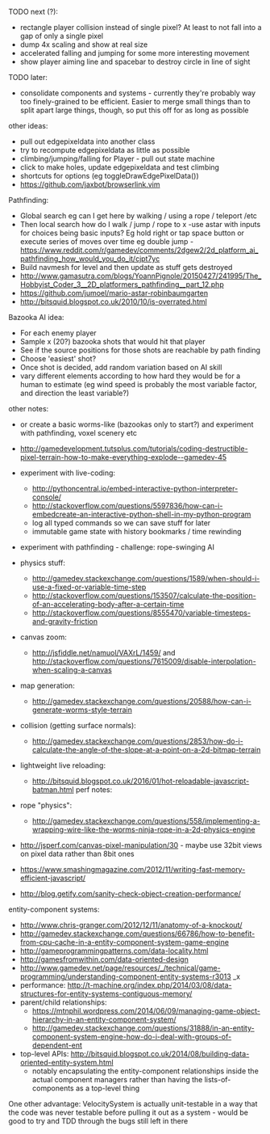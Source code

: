 TODO next (?):

- rectangle player collision instead of single pixel? At least to not fall into a gap of only a single pixel
- dump 4x scaling and show at real size
- accelerated falling and jumping for some more interesting movement
- show player aiming line and spacebar to destroy circle in line of sight

TODO later:

- consolidate components and systems - currently they're probably way too
  finely-grained to be efficient. Easier to merge small things than to split
  apart large things, though, so put this off for as long as possible

other ideas:

- pull out edgepixeldata into another class
- try to recompute edgepixeldata as little as possible
- climbing/jumping/falling for Player - pull out state machine
- click to make holes, update edgepixeldata and test climbing
- shortcuts for options (eg toggleDrawEdgePixelData())
- https://github.com/jaxbot/browserlink.vim

Pathfinding: 

- Global search eg can I get here by walking / using a rope / teleport /etc
- Then local search how do I walk / jump / rope to x
  -use astar with inputs for choices being basic inputs? Eg hold right or tap space button or execute series of moves over time eg double jump
  -https://www.reddit.com/r/gamedev/comments/2dgew2/2d_platform_ai_pathfinding_how_would_you_do_it/cjpt7yc
- Build navmesh for level and then update as stuff gets destroyed 
- http://www.gamasutra.com/blogs/YoannPignole/20150427/241995/The_Hobbyist_Coder_3__2D_platformers_pathfinding__part_12.php
- https://github.com/jumoel/mario-astar-robinbaumgarten
- http://bitsquid.blogspot.co.uk/2010/10/is-overrated.html

Bazooka AI idea:

- For each enemy player
- Sample x (20?) bazooka shots that would hit that player
- See if the source positions for those shots are reachable by path finding
- Choose 'easiest' shot?
- Once shot is decided, add random variation based on AI skill
- vary different elements according to how hard they would be for a human to estimate (eg wind speed is probably the most variable factor, and direction the least variable?)

other notes:

- or create a basic worms-like (bazookas only to start?) and experiment with pathfinding, voxel scenery etc
- http://gamedevelopment.tutsplus.com/tutorials/coding-destructible-pixel-terrain-how-to-make-everything-explode--gamedev-45
- experiment with live-coding:
  - http://pythoncentral.io/embed-interactive-python-interpreter-console/
  - http://stackoverflow.com/questions/5597836/how-can-i-embedcreate-an-interactive-python-shell-in-my-python-program
  - log all typed commands so we can save stuff for later
  - immutable game state with history bookmarks / time rewinding
- experiment with pathfinding - challenge: rope-swinging AI
- physics stuff:
  - http://gamedev.stackexchange.com/questions/1589/when-should-i-use-a-fixed-or-variable-time-step
  - http://stackoverflow.com/questions/153507/calculate-the-position-of-an-accelerating-body-after-a-certain-time
  - http://stackoverflow.com/questions/8555470/variable-timesteps-and-gravity-friction
- canvas zoom:
  - http://jsfiddle.net/namuol/VAXrL/1459/ and http://stackoverflow.com/questions/7615009/disable-interpolation-when-scaling-a-canvas
- map generation:
  - http://gamedev.stackexchange.com/questions/20588/how-can-i-generate-worms-style-terrain
- collision (getting surface normals):
  - http://gamedev.stackexchange.com/questions/2853/how-do-i-calculate-the-angle-of-the-slope-at-a-point-on-a-2d-bitmap-terrain
- lightweight live reloading:
  - http://bitsquid.blogspot.co.uk/2016/01/hot-reloadable-javascript-batman.html
perf notes:
- rope "physics":
  - http://gamedev.stackexchange.com/questions/558/implementing-a-wrapping-wire-like-the-worms-ninja-rope-in-a-2d-physics-engine

- http://jsperf.com/canvas-pixel-manipulation/30 - maybe use 32bit views on pixel data rather than 8bit ones
- https://www.smashingmagazine.com/2012/11/writing-fast-memory-efficient-javascript/
- http://blog.getify.com/sanity-check-object-creation-performance/

entity-component systems:

- http://www.chris-granger.com/2012/12/11/anatomy-of-a-knockout/
- http://gamedev.stackexchange.com/questions/66786/how-to-benefit-from-cpu-cache-in-a-entity-component-system-game-engine
- http://gameprogrammingpatterns.com/data-locality.html
- http://gamesfromwithin.com/data-oriented-design
- http://www.gamedev.net/page/resources/_/technical/game-programming/understanding-component-entity-systems-r3013 _x
- performance: http://t-machine.org/index.php/2014/03/08/data-structures-for-entity-systems-contiguous-memory/
- parent/child relationships:
  - https://mtnphil.wordpress.com/2014/06/09/managing-game-object-hierarchy-in-an-entity-component-system/
  - http://gamedev.stackexchange.com/questions/31888/in-an-entity-component-system-engine-how-do-i-deal-with-groups-of-dependent-ent
- top-level APIs: http://bitsquid.blogspot.co.uk/2014/08/building-data-oriented-entity-system.html
  - notably encapsulating the entity-component relationships inside the actual component managers rather than having the lists-of-components as a top-level thing

One other advantage: VelocitySystem is actually unit-testable in a way that the code was never testable before pulling it out as a system - would be good to try and TDD through the bugs still left in there

